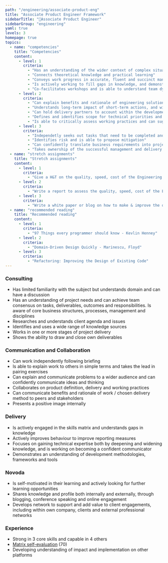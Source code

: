 ```yaml
---
path: "/engineering/associate-product-eng"
title: "Associate Product Engineer Framework"
sidebarTitle: "👾Associate Product Engineer"
sidebarGroup: "engineering"
yaml: true
levels: 3
homepage: true
topics:
  - name: "competencies"
    title: "Competencies"
    content:
      - level: 1
        criteria:
          - "Has an understanding of the wider context of complex situations, and can achieve results on small, simple tasks" 
          - "Connects theoretical knowledge and practical learning"
          - "Conveys work progress in accurate, fluent and succinct manner"
          - "Is actively working to fill gaps in knowledge, and demonstrates continuous learning and improvement in work"
          - "Co-facilitates workshops and is able to understand team dynamics in order to solve a problem"
      - level: 2
        criteria:
          - "Can explain benefits and rationale of engineering solutions and decisions"
          - "Understands long-term impact of short-term actions, and wider context of small scale projects"
          - "Can hold delivery partners to account within the development process"
          - "Defines and identifies scope for technical priorities and small scale changes"
          - "Is able to critically assess working practices and can suggest areas for improvement"
      - level: 3
        criteria:
          - "Independetly seeks out tasks that need to be completed and takes initiative without being directed"
          - "Identifies risk and is able to propose mitigation"
          - "Can confidently translate business requirements into project requirements and inputs these into software development specifications on small scale projects"
          - "Takes ownership of the successful management and delivery of a simple project from start to finish"
  - name: "stretch assignments"
    title: "Stretch assignments"
    content:
      - level: 1
        criteria:
          - "Give a H&T on the quality, speed, cost of the Engineering delivery of the project you are working on"
      - level: 2
        criteria:
          - "Write a report to assess the quality, speed, cost of the Engineering delivery of the project you are working on, it should involve at least one recommendation for improvement"
      - level: 3
        criteria:
          - "Write a white paper or blog on how to make & improve the decisions around quality, speed, cost of the Engineering delivery of a project"
  - name: "recommended reading"
    title: "Recommended reading"
    content:
      - level: 1
        criteria:
          - "97 Things every programmer should know - Kevlin Henney"
      - level: 2
        criteria:
          - "Domain-Driven Design Quickly - Marinescu, Floyd"
      - level: 3
        criteria:
          - "Refactoring: Improving the Design of Existing Code"
---
```

### Consulting
- Has limited familiarity with the subject but understands domain and can have a discussion
- Has an understanding of project needs and can achieve team consensus on tasks, deliverables, outcomes and responsibilities. Is aware of core business structures, processes, management and disciplines
- Researches and understands client agenda and issues
- Identifies and uses a wide range of knowledge sources
- Works in one or more stages of project delivery
- Shows the ability to draw and close own deliverables

### Communication and Collaboration
- Can work independently following briefing
- Is able to explain work to others in simple terms and takes the lead in pairing exercises
- Can explain and communicate problems to a wider audience and can confidently communicate ideas and thinking 
- Collaborates on product definition, delivery and working practices
- Can communicate benefits and rationale of work / chosen delivery method to peers and stakeholders
- Presents a positive image internally

### Delivery
- Is actively engaged in the skills matrix and understands gaps in knowledge
- Actively improves behaviour to improve reporting measures
- Focuses on gaining technical expertise both by deepening and widening knowledge, and is working on becoming a confident communicator
- Demonstrates an understanding of development methodologies, frameworks and tools

### Novoda
- Is self-motivated in their learning and actively looking for further learning opportunities
- Shares knowledge and profile both internally and externally, through blogging, conference speaking and online engagement
- Develops network to support and add value to client engagements, including within own company, clients and external professional networks

### Experience
- Strong in 3 core skills and capable in 4 others 
- [Matrix self-evaluation](https://docs.google.com/spreadsheets/d/1ttfRkbp2sfl69vepP-Pm-1ug42OmweD8jI_fMNTeJo8) (70)
- Developing understanding of impact and implementation on other platforms
